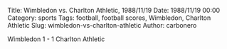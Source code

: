 Title: Wimbledon vs. Charlton Athletic, 1988/11/19
Date: 1988/11/19 00:00
Category: sports
Tags: football, football scores, Wimbledon, Charlton Athletic
Slug: wimbledon-vs-charlton-athletic
Author: carbonero


Wimbledon 1 - 1 Charlton Athletic

